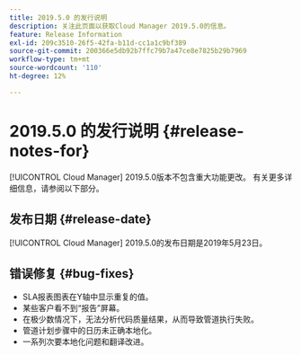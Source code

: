 ```yaml
---
title: 2019.5.0 的发行说明
description: 关注此页面以获取Cloud Manager 2019.5.0的信息。
feature: Release Information
exl-id: 209c3510-26f5-42fa-b11d-cc1a1c9bf389
source-git-commit: 200366e5db92b7ffc79b7a47ce8e7825b29b7969
workflow-type: tm+mt
source-wordcount: '110'
ht-degree: 12%

---
```


# 2019.5.0 的发行说明 {#release-notes-for}

[!UICONTROL Cloud Manager] 2019.5.0版本不包含重大功能更改。 有关更多详细信息，请参阅以下部分。

## 发布日期 {#release-date}

[!UICONTROL Cloud Manager] 2019.5.0的发布日期是2019年5月23日。


## 错误修复 {#bug-fixes}

* SLA报表图表在Y轴中显示重复的值。
* 某些客户看不到“报告”屏幕。
* 在极少数情况下，无法分析代码质量结果，从而导致管道执行失败。
* 管道计划步骤中的日历未正确本地化。
* 一系列次要本地化问题和翻译改进。
